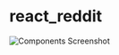 # react_reddit

![Components Screenshot](https://static-assets.codecademy.com/Paths/front-end-career-path/reddit-client/reddit-client-loading-slow.gif)
